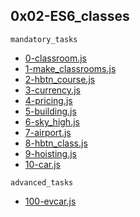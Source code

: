 ## 0x02-ES6_classes

`mandatory_tasks`

* [0-classroom.js]() 
* [1-make_classrooms.js]()
* [2-hbtn_course.js]()
* [3-currency.js]()
* [4-pricing.js]()
* [5-building.js]()
* [6-sky_high.js]()
* [7-airport.js]()
* [8-hbtn_class.js]()
* [9-hoisting.js]()
* [10-car.js]()

`advanced_tasks`

* [100-evcar.js]()
